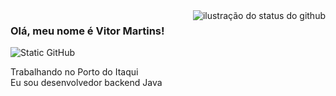 <img align='right' src="https://github-readme-stats.vercel.app/api?username=iuricode&show_icons=true&title_color=783c00&text_color=af552e&icon_color=783c00&bg_color=f8efd4&cache_seconds=2300" alt="ilustração do status do github">

### Olá, meu nome é Vitor Martins!

<img src="https://img.shields.io/static/v1?label=Overview&message=VITOR&color=f8efd4&style=for-the-badge&logo=GitHub" alt="Static GitHub">

<p>Trabalhando no Porto do Itaqui<br/> Eu sou desenvolvedor backend Java</p>
